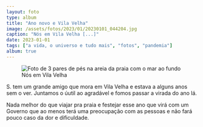 ```yaml
---
layout: foto
type: album
title: "Ano novo e Vila Velha"
image: /assets/fotos/2023/01/20230101_044204.jpg
caption: "Nós em Vila Velha [...]"
date: 2023-01-01
tags: ["a vida, o universo e tudo mais", "fotos", "pandemia"]
album: true
---
```

<figure class="foto-post">
    <img src="{{ site.baseurl }}/assets/fotos/2023/01/20230101_044204.jpg" alt="Foto de 3 pares de pés na areia da praia com o mar ao fundo" title="Virada de ano na praia, que saudade">
<figcaption>Nós em Vila Velha</figcaption>
</figure>
S. tem um grande amigo que mora em Vila Velha e estava a alguns anos sem o ver. Juntamos o úutil ao agradável e fomos passar a virada do ano lá.  

Nada melhor do que viajar pra praia e festejar esse ano que virá com um Governo que ao menos terá uma preocupação com as pessoas e não fará pouco caso da dor e dificuldade.